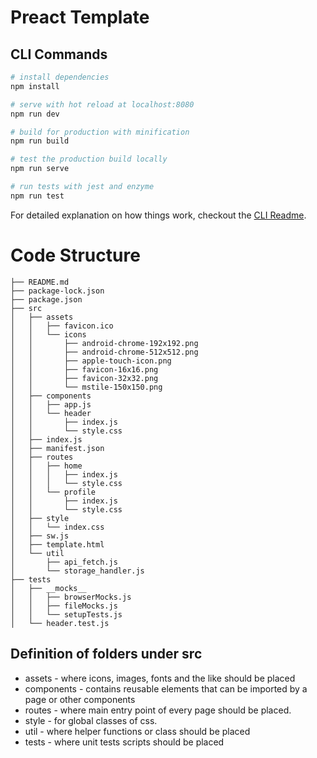 
# Preact Template

## CLI Commands

``` bash
# install dependencies
npm install

# serve with hot reload at localhost:8080
npm run dev

# build for production with minification
npm run build

# test the production build locally
npm run serve

# run tests with jest and enzyme
npm run test
```

For detailed explanation on how things work, checkout the [CLI Readme](https://github.com/developit/preact-cli/blob/master/README.md).

# Code Structure
```
├── README.md
├── package-lock.json
├── package.json
├── src
│   ├── assets
│   │   ├── favicon.ico
│   │   └── icons
│   │       ├── android-chrome-192x192.png
│   │       ├── android-chrome-512x512.png
│   │       ├── apple-touch-icon.png
│   │       ├── favicon-16x16.png
│   │       ├── favicon-32x32.png
│   │       └── mstile-150x150.png
│   ├── components
│   │   ├── app.js
│   │   └── header
│   │       ├── index.js
│   │       └── style.css
│   ├── index.js
│   ├── manifest.json
│   ├── routes
│   │   ├── home
│   │   │   ├── index.js
│   │   │   └── style.css
│   │   └── profile
│   │       ├── index.js
│   │       └── style.css
│   ├── style
│   │   └── index.css
│   ├── sw.js
│   ├── template.html
│   └── util
│       ├── api_fetch.js
│       └── storage_handler.js
├── tests
│   ├── __mocks__
│   │   ├── browserMocks.js
│   │   ├── fileMocks.js
│   │   └── setupTests.js
│   └── header.test.js
```
## Definition of folders under src
- assets - where icons, images, fonts and the like should be placed
- components - contains reusable elements that can be imported by a page or other components
- routes - where main entry point of every page should be placed.
- style - for global classes of css.
- util - where helper functions or class should be placed
- tests - where unit tests scripts should be placed

